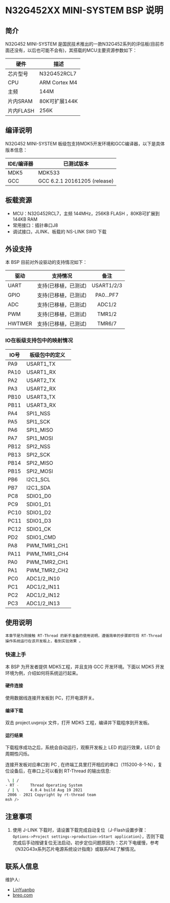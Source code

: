# N32G452XX MINI-SYSTEM BSP 说明

## 简介

N32G452 MINI-SYSTEM 是国民技术推出的一款N32G452系列的评估板(目前市面还没有，以后也可能不会有)，其搭载的MCU主要资源参数如下：

| 硬件      | 描述          |
| --------- | ------------- |
| 芯片型号  | N32G452RCL7  |
| CPU       | ARM Cortex M4 |
| 主频      | 144M          |
| 片内SRAM  | 80K可扩展144K |
| 片内FLASH | 256K         |

## 编译说明

N32G452 MINI-SYSTEM 板级包支持MDK5开发环境和GCC编译器，以下是具体版本信息：

| IDE/编译器 | 已测试版本                   |
| ---------- | ---------------------------- |
| MDK5       | MDK533                       |
| GCC        | GCC 6.2.1 20161205 (release) |

## 板载资源

- MCU：N32G452RCL7，主频 144MHz，256KB FLASH ，80KB可扩展到144KB RAM
- 常用接口：插针串口J8
- 调试接口，JLINK、板载的 NS-LINK SWD 下载

## 外设支持

本 BSP 目前对外设驱动的支持情况如下：

| 驱动      | 支持情况 |            备注            |
| --------- | -------- | :------------------------: |
| UART      | 支持(已移植，已测试)     | USART1/2/3                 |
| GPIO      | 支持(已移植，已测试)     | PA0...PF7                  |
| ADC       | 支持(已移植，已测试)     | ADC1/2                     |
| PWM       | 支持(已移植，已测试)     | TMR1/2                     |
| HWTIMER   | 支持(已移植，已测试)     | TMR6/7                     |

### IO在板级支持包中的映射情况

| IO号 | 板级包中的定义 |
| ---- | -------------- |
| PA9  | USART1_TX      |
| PA10 | USART1_RX      |
| PA2  | USART2_TX      |
| PA3  | USART2_RX      |
| PB10 | USART3_TX      |
| PB11 | USART3_RX      |
| PA4  | SPI1_NSS       |
| PA5  | SPI1_SCK       |
| PA6  | SPI1_MISO      |
| PA7  | SPI1_MOSI      |
| PB12 | SPI2_NSS       |
| PB13 | SPI2_SCK       |
| PB14 | SPI2_MISO      |
| PB15 | SPI2_MOSI      |
| PB6  | I2C1_SCL       |
| PB7  | I2C1_SDA       |
| PC8  | SDIO1_D0       |
| PC9  | SDIO1_D1       |
| PC10 | SDIO1_D2       |
| PC11 | SDIO1_D3       |
| PC12 | SDIO1_CK       |
| PD2  | SDIO1_CMD      |
| PA8  | PWM_TMR1_CH1   |
| PA11 | PWM_TMR1_CH4   |
| PA0  | PWM_TMR2_CH1   |
| PA1  | PWM_TMR2_CH2   |
| PC0  | ADC1/2_IN10    |
| PC1  | ADC1/2_IN11    |
| PC2  | ADC1/2_IN12    |
| PC3  | ADC1/2_IN13    |

## 使用说明

    本章节是为刚接触 RT-Thread 的新手准备的使用说明，遵循简单的步骤即可将 RT-Thread 操作系统运行在该开发板上，看到实验效果 。

### 快速上手

本 BSP 为开发者提供 MDK5工程，并且支持 GCC 开发环境。下面以 MDK5 开发环境为例，介绍如何将系统运行起来。

#### 硬件连接

使用数据线连接开发板到 PC，打开电源开关。

#### 编译下载

双击 project.uvprojx 文件，打开 MDK5 工程，编译并下载程序到开发板。

#### 运行结果

下载程序成功之后，系统会自动运行，观察开发板上 LED 的运行效果，LED1 会周期性闪烁。

连接开发板对应串口到 PC , 在终端工具里打开相应的串口（115200-8-1-N），复位设备后，在串口上可以看到 RT-Thread 的输出信息:

```bash
 \ | /
- RT -     Thread Operating System
 / | \     4.0.4 build Aug 19 2021
 2006 - 2021 Copyright by rt-thread team
msh />
```

## 注意事项

1. 使用 J-LINK 下载时，请设置下载完成自动复位（J-Flash设置步骤：`Options->Project settings->production->Start application`），否则下载完成后手动按键复位无法启动，初步定位问题原因为：芯片下电缓慢，参考《N32G43x系列芯片电源系统设计指南》或联系FAE了解情况。

## 联系人信息

维护人:

- [LinYuanbo](https://github.com/Lim-LinYuanbo)
- [breo.com](https://github.com/breo-shenzhen)
